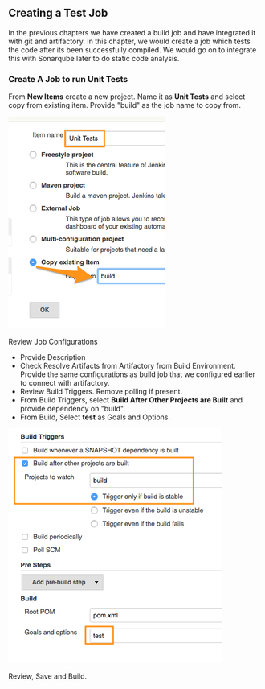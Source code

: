 ## Creating a Test Job

In the previous chapters we have created a build job and have integrated it with git and artifactory. In this chapter, we would create a job which tests the code after its been successfully compiled.  We would go on to integrate this with Sonarqube later to do static code analysis.


### Create A Job to run Unit Tests

From **New Items** create a new project. Name it as **Unit Tests** and select copy from existing item. Provide "build" as the job name to copy from.

![Create Unit Test Job ](images/chap10/test_job.png)

Review Job Configurations

* Provide Description
* Check Resolve Artifacts from Artifactory from Build Environment. Provide the same configurations as build job that we configured earlier to connect with artifactory.
* Review Build Triggers. Remove polling if present.
* From Build Triggers, select **Build After Other Projects are Built** and provide dependency on "build".
* From Build, Select **test** as Goals and Options.

![Create Unit Test Job ](images/chap10/config.png)

Review, Save and Build.
